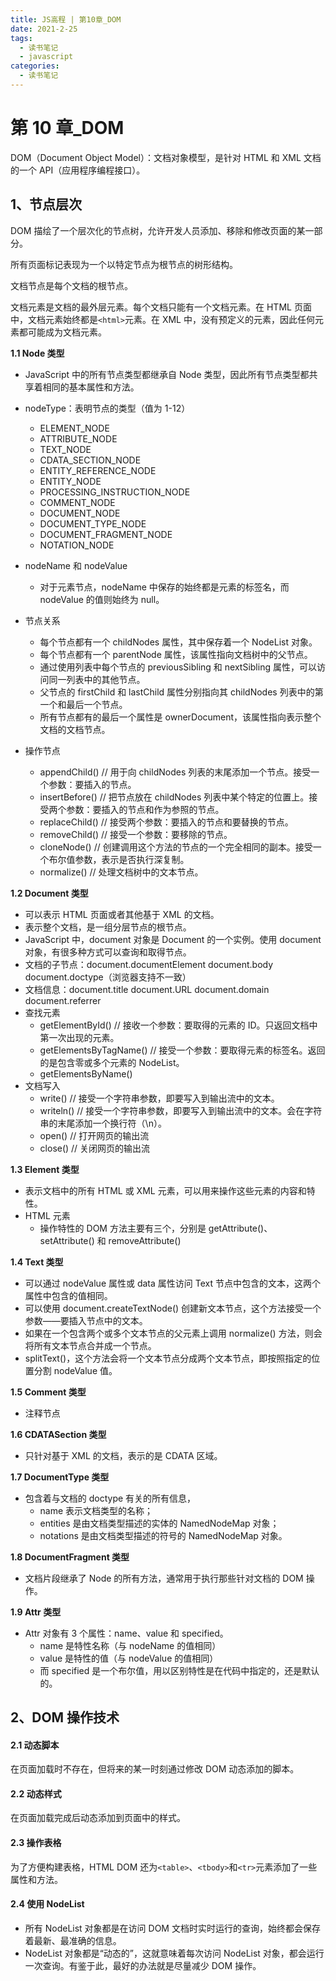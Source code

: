 ```yaml
---
title: JS高程 | 第10章_DOM
date: 2021-2-25
tags:
  - 读书笔记
  - javascript
categories:
  - 读书笔记
---
```


# 第 10 章\_DOM

DOM（Document Object Model）：文档对象模型，是针对 HTML 和 XML 文档的一个 API（应用程序编程接口）。

## 1、节点层次

DOM 描绘了一个层次化的节点树，允许开发人员添加、移除和修改页面的某一部分。

所有页面标记表现为一个以特定节点为根节点的树形结构。

文档节点是每个文档的根节点。

文档元素是文档的最外层元素。每个文档只能有一个文档元素。在 HTML 页面中，文档元素始终都是`<html>`元素。在 XML 中，没有预定义的元素，因此任何元素都可能成为文档元素。

**1.1 Node 类型**

- JavaScript 中的所有节点类型都继承自 Node 类型，因此所有节点类型都共享着相同的基本属性和方法。
- nodeType：表明节点的类型（值为 1-12）

  - ELEMENT_NODE
  - ATTRIBUTE_NODE
  - TEXT_NODE
  - CDATA_SECTION_NODE
  - ENTITY_REFERENCE_NODE
  - ENTITY_NODE
  - PROCESSING_INSTRUCTION_NODE
  - COMMENT_NODE
  - DOCUMENT_NODE
  - DOCUMENT_TYPE_NODE
  - DOCUMENT_FRAGMENT_NODE
  - NOTATION_NODE

- nodeName 和 nodeValue
  - 对于元素节点，nodeName 中保存的始终都是元素的标签名，而 nodeValue 的值则始终为 null。
- 节点关系
  - 每个节点都有一个 childNodes 属性，其中保存着一个 NodeList 对象。
  - 每个节点都有一个 parentNode 属性，该属性指向文档树中的父节点。
  - 通过使用列表中每个节点的 previousSibling 和 nextSibling 属性，可以访问同一列表中的其他节点。
  - 父节点的 firstChild 和 lastChild 属性分别指向其 childNodes 列表中的第一个和最后一个节点。
  - 所有节点都有的最后一个属性是 ownerDocument，该属性指向表示整个文档的文档节点。
- 操作节点
  - appendChild() // 用于向 childNodes 列表的末尾添加一个节点。接受一个参数：要插入的节点。
  - insertBefore() // 把节点放在 childNodes 列表中某个特定的位置上。接受两个参数：要插入的节点和作为参照的节点。
  - replaceChild() // 接受两个参数：要插入的节点和要替换的节点。
  - removeChild() // 接受一个参数：要移除的节点。
  - cloneNode() // 创建调用这个方法的节点的一个完全相同的副本。接受一个布尔值参数，表示是否执行深复制。
  - normalize() // 处理文档树中的文本节点。

**1.2 Document 类型**

- 可以表示 HTML 页面或者其他基于 XML 的文档。
- 表示整个文档，是一组分层节点的根节点。
- JavaScript 中，document 对象是 Document 的一个实例。使用 document 对象，有很多种方式可以查询和取得节点。
- 文档的子节点：document.documentElement document.body document.doctype（浏览器支持不一致）
- 文档信息：document.title document.URL document.domain document.referrer
- 查找元素
  - getElementById() // 接收一个参数：要取得的元素的 ID。只返回文档中第一次出现的元素。
  - getElementsByTagName() // 接受一个参数：要取得元素的标签名。返回的是包含零或多个元素的 NodeList。
  - getElementsByName()
- 文档写入
  - write() // 接受一个字符串参数，即要写入到输出流中的文本。
  - writeln() // 接受一个字符串参数，即要写入到输出流中的文本。会在字符串的末尾添加一个换行符（\n）。
  - open() // 打开网页的输出流
  - close() // 关闭网页的输出流

**1.3 Element 类型**

- 表示文档中的所有 HTML 或 XML 元素，可以用来操作这些元素的内容和特性。
- HTML 元素
  - 操作特性的 DOM 方法主要有三个，分别是 getAttribute()、setAttribute() 和 removeAttribute()

**1.4 Text 类型**

- 可以通过 nodeValue 属性或 data 属性访问 Text 节点中包含的文本，这两个属性中包含的值相同。
- 可以使用 document.createTextNode() 创建新文本节点，这个方法接受一个参数——要插入节点中的文本。
- 如果在一个包含两个或多个文本节点的父元素上调用 normalize() 方法，则会将所有文本节点合并成一个节点。
- splitText()，这个方法会将一个文本节点分成两个文本节点，即按照指定的位置分割 nodeValue 值。

**1.5 Comment 类型**

- 注释节点

**1.6 CDATASection 类型**

- 只针对基于 XML 的文档，表示的是 CDATA 区域。

**1.7 DocumentType 类型**

- 包含着与文档的 doctype 有关的所有信息，
  - name 表示文档类型的名称；
  - entities 是由文档类型描述的实体的 NamedNodeMap 对象；
  - notations 是由文档类型描述的符号的 NamedNodeMap 对象。

**1.8 DocumentFragment 类型**

- 文档片段继承了 Node 的所有方法，通常用于执行那些针对文档的 DOM 操作。

**1.9 Attr 类型**

- Attr 对象有 3 个属性：name、value 和 specified。
  - name 是特性名称（与 nodeName 的值相同）
  - value 是特性的值（与 nodeValue 的值相同）
  - 而 specified 是一个布尔值，用以区别特性是在代码中指定的，还是默认的。

## 2、DOM 操作技术

#### 2.1 动态脚本

在页面加载时不存在，但将来的某一时刻通过修改 DOM 动态添加的脚本。

#### 2.2 动态样式

在页面加载完成后动态添加到页面中的样式。

#### 2.3 操作表格

为了方便构建表格，HTML DOM 还为`<table>`、`<tbody>`和`<tr>`元素添加了一些属性和方法。

#### 2.4 使用 NodeList

- 所有 NodeList 对象都是在访问 DOM 文档时实时运行的查询，始终都会保存着最新、最准确的信息。
- NodeList 对象都是“动态的”，这就意味着每次访问 NodeList 对象，都会运行一次查询。有鉴于此，最好的办法就是尽量减少 DOM 操作。
